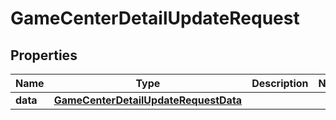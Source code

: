 

# GameCenterDetailUpdateRequest


## Properties

| Name | Type | Description | Notes |
|------------ | ------------- | ------------- | -------------|
|**data** | [**GameCenterDetailUpdateRequestData**](GameCenterDetailUpdateRequestData.md) |  |  |



